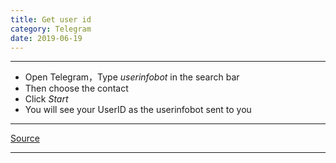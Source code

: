 ```yaml
---
title: Get user id
category: Telegram
date: 2019-06-19
---
```


-----

* Open Telegram，Type *userinfobot* in the search bar
* Then choose the contact
* Click *Start*
* You will see your UserID as the userinfobot sent to you

-----

[Source](https://bigone.zendesk.com/hc/en-us/articles/360008014894-How-to-get-the-Telegram-user-ID-)

-----
